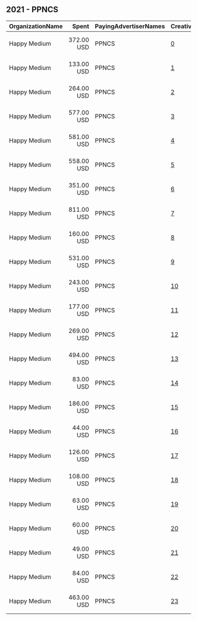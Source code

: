 ## 2021 - PPNCS 
|OrganizationName|Spent|PayingAdvertiserNames|CreativeUrls|Impressions|Genders|AgeBrackets|CountryCodes|BillingAddresses|CandidateBallotInformation|
|:---|---:|:---|:---|---:|:---|:---|:---|:---|:---|
|Happy Medium|372.00 USD|PPNCS|[0](https://www.snap.com/political-ads/asset/13b9b0c44aac624e421457e0eae01717688aafa95f448e3913a2f7e982cadf42?mediaType=jpg)|59,275||18-24|united states|"104 SW 4th St,, Des Moines,50309,US"||
|Happy Medium|133.00 USD|PPNCS|[1](https://www.snap.com/political-ads/asset/13b9b0c44aac624e421457e0eae01717688aafa95f448e3913a2f7e982cadf42?mediaType=jpg)|30,602||18-24|united states|"104 SW 4th St,, Des Moines,50309,US"||
|Happy Medium|264.00 USD|PPNCS|[2](https://www.snap.com/political-ads/asset/8bf22f1d2a1ba20c4fcc1abf7eda657f775b711b1e2188ba6ca1b285a7194193?mediaType=jpg)|29,282||18-24|united states|"104 SW 4th St,, Des Moines,50309,US"||
|Happy Medium|577.00 USD|PPNCS|[3](https://www.snap.com/political-ads/asset/8bf22f1d2a1ba20c4fcc1abf7eda657f775b711b1e2188ba6ca1b285a7194193?mediaType=jpg)|145,932||18-24|united states|"104 SW 4th St,, Des Moines,50309,US"||
|Happy Medium|581.00 USD|PPNCS|[4](https://www.snap.com/political-ads/asset/1e7aec0c95fc903eb974a5bde2557bd7df23f458f8930a92866cb04efd41c1da?mediaType=jpg)|121,873||18-24|united states|"104 SW 4th St,, Des Moines,50309,US"||
|Happy Medium|558.00 USD|PPNCS|[5](https://www.snap.com/political-ads/asset/cde87d7f290674091ab9ec2b34f7d1fd39c7afb5ad48f6d4a99c77fce36780b6?mediaType=jpg)|97,589||18-24|united states|"104 SW 4th St,, Des Moines,50309,US"||
|Happy Medium|351.00 USD|PPNCS|[6](https://www.snap.com/political-ads/asset/1e7aec0c95fc903eb974a5bde2557bd7df23f458f8930a92866cb04efd41c1da?mediaType=jpg)|63,781||18-24|united states|"104 SW 4th St,, Des Moines,50309,US"||
|Happy Medium|811.00 USD|PPNCS|[7](https://www.snap.com/political-ads/asset/8bf22f1d2a1ba20c4fcc1abf7eda657f775b711b1e2188ba6ca1b285a7194193?mediaType=jpg)|154,818||18-24|united states|"104 SW 4th St,, Des Moines,50309,US"||
|Happy Medium|160.00 USD|PPNCS|[8](https://www.snap.com/political-ads/asset/8bf22f1d2a1ba20c4fcc1abf7eda657f775b711b1e2188ba6ca1b285a7194193?mediaType=jpg)|23,097||18-24|united states|"104 SW 4th St,, Des Moines,50309,US"||
|Happy Medium|531.00 USD|PPNCS|[9](https://www.snap.com/political-ads/asset/cde87d7f290674091ab9ec2b34f7d1fd39c7afb5ad48f6d4a99c77fce36780b6?mediaType=jpg)|74,869||18-24|united states|"104 SW 4th St,, Des Moines,50309,US"||
|Happy Medium|243.00 USD|PPNCS|[10](https://www.snap.com/political-ads/asset/8bf22f1d2a1ba20c4fcc1abf7eda657f775b711b1e2188ba6ca1b285a7194193?mediaType=jpg)|36,623||18-24|united states|"104 SW 4th St,, Des Moines,50309,US"||
|Happy Medium|177.00 USD|PPNCS|[11](https://www.snap.com/political-ads/asset/13b9b0c44aac624e421457e0eae01717688aafa95f448e3913a2f7e982cadf42?mediaType=jpg)|26,544||18-24|united states|"104 SW 4th St,, Des Moines,50309,US"||
|Happy Medium|269.00 USD|PPNCS|[12](https://www.snap.com/political-ads/asset/13b9b0c44aac624e421457e0eae01717688aafa95f448e3913a2f7e982cadf42?mediaType=jpg)|65,925||18-24|united states|"104 SW 4th St,, Des Moines,50309,US"||
|Happy Medium|494.00 USD|PPNCS|[13](https://www.snap.com/political-ads/asset/13b9b0c44aac624e421457e0eae01717688aafa95f448e3913a2f7e982cadf42?mediaType=jpg)|78,810||18-24|united states|"104 SW 4th St,, Des Moines,50309,US"||
|Happy Medium|83.00 USD|PPNCS|[14](https://www.snap.com/political-ads/asset/1e7aec0c95fc903eb974a5bde2557bd7df23f458f8930a92866cb04efd41c1da?mediaType=jpg)|21,919||18-24|united states|"104 SW 4th St,, Des Moines,50309,US"||
|Happy Medium|186.00 USD|PPNCS|[15](https://www.snap.com/political-ads/asset/1e7aec0c95fc903eb974a5bde2557bd7df23f458f8930a92866cb04efd41c1da?mediaType=jpg)|35,719||18-24|united states|"104 SW 4th St,, Des Moines,50309,US"||
|Happy Medium|44.00 USD|PPNCS|[16](https://www.snap.com/political-ads/asset/cde87d7f290674091ab9ec2b34f7d1fd39c7afb5ad48f6d4a99c77fce36780b6?mediaType=jpg)|4,194||18-24|united states|"104 SW 4th St,, Des Moines,50309,US"||
|Happy Medium|126.00 USD|PPNCS|[17](https://www.snap.com/political-ads/asset/1e7aec0c95fc903eb974a5bde2557bd7df23f458f8930a92866cb04efd41c1da?mediaType=jpg)|19,218||18-24|united states|"104 SW 4th St,, Des Moines,50309,US"||
|Happy Medium|108.00 USD|PPNCS|[18](https://www.snap.com/political-ads/asset/cde87d7f290674091ab9ec2b34f7d1fd39c7afb5ad48f6d4a99c77fce36780b6?mediaType=jpg)|16,851||18-24|united states|"104 SW 4th St,, Des Moines,50309,US"||
|Happy Medium|63.00 USD|PPNCS|[19](https://www.snap.com/political-ads/asset/13b9b0c44aac624e421457e0eae01717688aafa95f448e3913a2f7e982cadf42?mediaType=jpg)|6,376||18-24|united states|"104 SW 4th St,, Des Moines,50309,US"||
|Happy Medium|60.00 USD|PPNCS|[20](https://www.snap.com/political-ads/asset/8bf22f1d2a1ba20c4fcc1abf7eda657f775b711b1e2188ba6ca1b285a7194193?mediaType=jpg)|15,161||18-24|united states|"104 SW 4th St,, Des Moines,50309,US"||
|Happy Medium|49.00 USD|PPNCS|[21](https://www.snap.com/political-ads/asset/cde87d7f290674091ab9ec2b34f7d1fd39c7afb5ad48f6d4a99c77fce36780b6?mediaType=jpg)|12,513||18-24|united states|"104 SW 4th St,, Des Moines,50309,US"||
|Happy Medium|84.00 USD|PPNCS|[22](https://www.snap.com/political-ads/asset/1e7aec0c95fc903eb974a5bde2557bd7df23f458f8930a92866cb04efd41c1da?mediaType=jpg)|9,018||18-24|united states|"104 SW 4th St,, Des Moines,50309,US"||
|Happy Medium|463.00 USD|PPNCS|[23](https://www.snap.com/political-ads/asset/cde87d7f290674091ab9ec2b34f7d1fd39c7afb5ad48f6d4a99c77fce36780b6?mediaType=jpg)|114,337||18-24|united states|"104 SW 4th St,, Des Moines,50309,US"||
